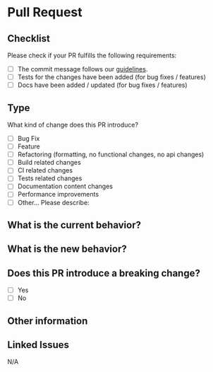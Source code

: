 # Pull Request

## Checklist

Please check if your PR fulfills the following requirements:

- [ ] The commit message follows our [guidelines][contributing].
- [ ] Tests for the changes have been added (for bug fixes / features)
- [ ] Docs have been added / updated (for bug fixes / features)

## Type

What kind of change does this PR introduce?

<!-- Please check the one that applies to this PR using "x". -->

- [ ] Bug Fix
- [ ] Feature
- [ ] Refactoring (formatting, no functional changes, no api changes)
- [ ] Build related changes
- [ ] CI related changes
- [ ] Tests related changes
- [ ] Documentation content changes
- [ ] Performance improvements
- [ ] Other... Please describe:

## What is the current behavior?

<!-- Please describe the current behavior that you are modifying -->

## What is the new behavior?

## Does this PR introduce a breaking change?

- [ ] Yes
- [ ] No

<!-- If this PR contains a breaking change, please describe the impact and migration
path for existing applications below. -->

## Other information

## Linked Issues

<!-- Closes/Fixes/Resolves #ISSUE-NUMBER --> N/A

[contributing]: https://github.com/cadmusthefounder/hdb-viz/blob/master/CONTRIBUTING.md